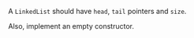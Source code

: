 
A `LinkedList` should have `head`, `tail` pointers and `size`.

Also, implement an empty constructor.
